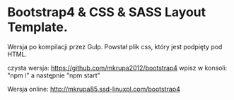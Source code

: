 # Bootstrap4 & CSS & SASS Layout Template.

Wersja po kompilacji przez Gulp. Powstał plik css, który jest podpięty pod HTML.

czysta wersja: https://github.com/mkrupa2012/bootstrap4
wpisz w konsoli: "npm i" a następnie "npm start"

Wersja online: http://mkrupa85.ssd-linuxpl.com/bootstrap4 
